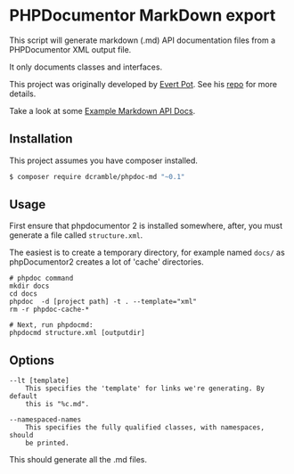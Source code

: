 PHPDocumentor MarkDown export
=============================

This script will generate markdown (.md) API documentation files from a
PHPDocumentor XML output file.

It only documents classes and interfaces.

This project was originally developed by [Evert Pot](https://twitter.com/evertp).
See his [repo](https://github.com/evert/phpdoc-md) for more details.

Take a look at some [Example Markdown API Docs](https://github.com/MESD/SettingsBundle/blob/master/Resources/doc/api/ApiIndex.md).

Installation
------------

This project assumes you have composer installed.

```bash
$ composer require dcramble/phpdoc-md "~0.1"
```


Usage
-----

First ensure that phpdocumentor 2 is installed somewhere, after, you must
generate a file called `structure.xml`.

The easiest is to create a temporary directory, for example named `docs/` as
phpDocumentor2 creates a lot of 'cache' directories.

    # phpdoc command
    mkdir docs
    cd docs
    phpdoc  -d [project path] -t . --template="xml"
    rm -r phpdoc-cache-*

    # Next, run phpdocmd:
    phpdocmd structure.xml [outputdir]

Options
-------

    --lt [template]
        This specifies the 'template' for links we're generating. By default
        this is "%c.md".
    
    --namespaced-names
        This specifies the fully qualified classes, with namespaces, should
        be printed.

This should generate all the .md files.


